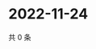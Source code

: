 # 2022-11-24

共 0 条

<!-- BEGIN WEIBO -->
<!-- 最后更新时间 Thu Nov 24 2022 03:01:07 GMT+0800 (China Standard Time) -->

<!-- END WEIBO -->
